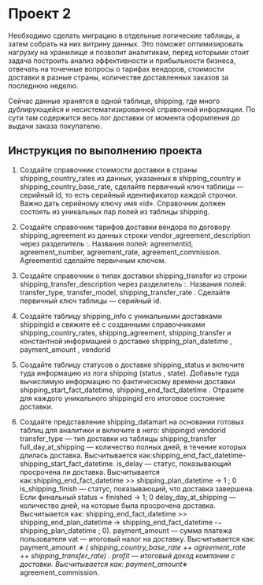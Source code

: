 # Проект 2


Необходимо сделать миграцию в отдельные логические таблицы, а затем собрать на них витрину данных. 
Это поможет оптимизировать нагрузку на хранилище и позволит аналитикам, 
перед которыми стоит задача построить анализ эффективности и прибыльности бизнеса, 
отвечать на точечные вопросы о тарифах вендоров, стоимости доставки в разные страны, 
количестве доставленных заказов за последнюю неделю.

Сейчас данные хранятся в одной таблице, shipping, где много дублирующейся и несистематизированной справочной информации. По сути там содержится весь лог доставки от момента оформления до выдачи заказа покупателю.

## Инструкция по выполнению проекта

1. Создайте справочник стоимости доставки в страны shipping_country_rates из данных, 
   указанных в shipping_country и shipping_country_base_rate, сделайте первичный ключ таблицы — серийный id, то есть серийный идентификатор каждой строчки. Важно дать серийному ключу имя «id». Справочник должен состоять из уникальных пар полей из таблицы shipping.

2. Создайте справочник тарифов доставки вендора по договору shipping_agreement из данных строки vendor_agreement_description через разделитель :.
Названия полей:
agreementid,
agreement_number,
agreement_rate,
agreement_commission.
Agreementid сделайте первичным ключом.
   
3. Создайте справочник о типах доставки shipping_transfer из строки shipping_transfer_description через разделитель :.
Названия полей:
transfer_type,
transfer_model,
shipping_transfer_rate .
Сделайте первичный ключ таблицы — серийный id.
   
4. Создайте таблицу shipping_info с уникальными доставками shippingid и свяжите её с созданными справочниками shipping_country_rates, 
   shipping_agreement, shipping_transfer и константной информацией о доставке shipping_plan_datetime , payment_amount , vendorid
   

5. Создайте таблицу статусов о доставке shipping_status и включите туда информацию из лога shipping (status , state). 
   Добавьте туда вычислимую информацию по фактическому времени доставки shipping_start_fact_datetime, 
   shipping_end_fact_datetime . 
   Отразите для каждого уникального shippingid его итоговое состояние доставки.
   
6. Создайте представление shipping_datamart на основании готовых таблиц для аналитики и включите в него:
shippingid
vendorid
transfer_type — тип доставки из таблицы shipping_transfer
full_day_at_shipping — количество полных дней, в течение которых длилась доставка. Высчитывается как:shipping_end_fact_datetime-shipping_start_fact_datetime.
is_delay — статус, показывающий просрочена ли доставка. Высчитывается как:shipping_end_fact_datetime >> shipping_plan_datetime → 1 ; 0
is_shipping_finish — статус, показывающий, что доставка завершена. Если финальный status = finished → 1; 0
delay_day_at_shipping — количество дней, на которые была просрочена доставка. Высчитыается как: shipping_end_fact_datetime >> shipping_end_plan_datetime → shipping_end_fact_datetime -− shipping_plan_datetime ; 0).
payment_amount — сумма платежа пользователя
vat — итоговый налог на доставку. Высчитывается как: payment_amount *∗ ( shipping_country_base_rate ++ agreement_rate ++ shipping_transfer_rate) .
profit — итоговый доход компании с доставки. Высчитывается как: payment_amount*∗ agreement_commission.
   

